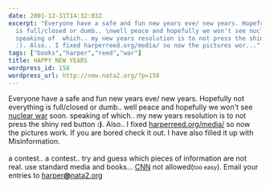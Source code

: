 ```yaml
---
date: 2001-12-31T14:32:03Z
excerpt: "Everyone have a safe and fun new years eve/ new years. Hopefully not everything
  is full/closed or dumb.. \nwell peace and hopefully we won't see nuclear war soon.
  speaking of  which.. my new years resolution is to not press the shiny red button
  :). Also.. I fixed harperreed.org/media/ so now the pictures wor..."
tags: ["books","harper","reed","war"]
title: HAPPY NEW YEARS
wordpress_id: 158
wordpress_url: http://new.nata2.org/?p=158
---
```


Everyone have a safe and fun new years eve/ new years. Hopefully not everything is full/closed or dumb.. 
well peace and hopefully we won't see <a href="http://www.ippnw.org/">nuclear war</a> soon. speaking of  which.. my new years resolution is to not press the shiny red button <b>:)</b>. Also.. I fixed <a href="http://www.harperreed.org/media">harperreed.org/media/</a> so now the pictures work. If you are bored check it out. I have also filled it up with Misinformation. <br/><br/> a contest.. a contest.. try and guess which pieces of information are not real. use standard media and books... <a href="http://www.cnn.com">CNN</a> not allowed(<small>too easy</small>). Email your entries to <a href="mailto:harper@nata2.org">harper<b>@</b>nata2.org </a>

